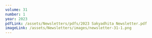 ```yaml
---
volume: 31
number: 1
year: 2023
pdfLink: /assets/Newsletters/pdfs/2023 Sakyadhita Newsletter.pdf
imageLink: /assets/Newsletters/images/newsletter-31-1.png
---
```

